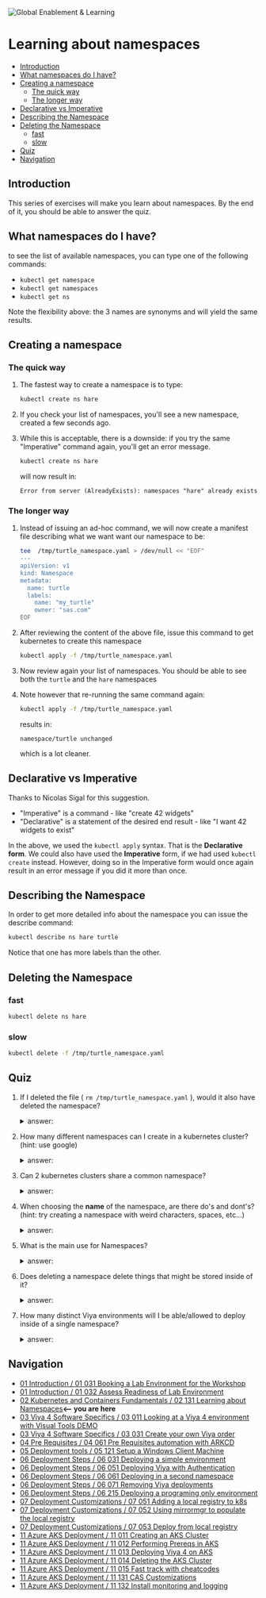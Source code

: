 ![Global Enablement & Learning](https://gelgitlab.race.sas.com/GEL/utilities/writing-content-in-markdown/-/raw/master/img/gel_banner_logo_tech-partners.jpg)

# Learning about namespaces

* [Introduction](#introduction)
* [What namespaces do I have?](#what-namespaces-do-i-have)
* [Creating a namespace](#creating-a-namespace)
  * [The quick way](#the-quick-way)
  * [The longer way](#the-longer-way)
* [Declarative vs Imperative](#declarative-vs-imperative)
* [Describing the Namespace](#describing-the-namespace)
* [Deleting the Namespace](#deleting-the-namespace)
  * [fast](#fast)
  * [slow](#slow)
* [Quiz](#quiz)
* [Navigation](#navigation)

## Introduction

This series of exercises will make you learn about namespaces. By the end of it, you should be able to answer the quiz.

## What namespaces do I have?

to see the list of available namespaces, you can type one of the following commands:

* `kubectl get namespace`
* `kubectl get namespaces`
* `kubectl get ns`

Note the flexibility above: the 3 names are synonyms and will yield the same results.

## Creating a namespace

### The quick way

1. The fastest way to create a namespace is to type:

    ```bash
    kubectl create ns hare

    ```

1. If you check your list of namespaces, you'll see a new namespace, created a few seconds ago.

1. While this is acceptable, there is a downside: if you try the same "Imperative" command again, you'll get an error message.

    ```bash
    kubectl create ns hare

    ```

    will now result in:

    ```log
    Error from server (AlreadyExists): namespaces "hare" already exists
    ```

### The longer way

1. Instead of issuing an ad-hoc command, we will now create a manifest file describing what we want want our namespace to be:

    ```bash
    tee  /tmp/turtle_namespace.yaml > /dev/null << "EOF"
    ---
    apiVersion: v1
    kind: Namespace
    metadata:
      name: turtle
      labels:
        name: "my_turtle"
        owner: "sas.com"
    EOF
    ```

1. After reviewing the content of the above file, issue this command to get kubernetes to create this namespace

    ```bash
    kubectl apply -f /tmp/turtle_namespace.yaml

    ```

1. Now review again your list of namespaces. You should be able to see both the `turtle` and the `hare` namespaces

1. Note however that re-running the same command again:

    ```bash
    kubectl apply -f /tmp/turtle_namespace.yaml

    ```

    results in:

    ```log
    namespace/turtle unchanged
    ```

    which is a lot cleaner.

## Declarative vs Imperative

Thanks to Nicolas Sigal for this suggestion.

* "Imperative" is a command - like "create 42 widgets"
* "Declarative" is a statement of the desired end result - like "I want 42 widgets to exist"

In the above, we used the `kubectl apply` syntax. That is the **Declarative form**. We could also have used the **Imperative** form, if we had used `kubectl create` instead. However, doing so in the Imperative form would once again result in an error message if you did it more than once.

## Describing the Namespace

In order to get more detailed info about the namespace you can issue the describe command:

```bash
kubectl describe ns hare turtle

```

Notice that one has more labels than the other.

## Deleting the Namespace

### fast

```bash
kubectl delete ns hare

```

### slow

```bash
kubectl delete -f /tmp/turtle_namespace.yaml

```

## Quiz

1. If I deleted the file ( `rm /tmp/turtle_namespace.yaml` ), would it also have deleted the namespace?

    <details><summary>answer:</summary>

    * No. Once the information is stored in Kubernetes, the file that was used to load it in no longer matters. However, you should keep it around in case you need to edit things in the future
    </details>


1. How many different namespaces can I create in a kubernetes cluster? (hint: use google)

    <details><summary>answer:</summary>

    * Either "enough" or "as many as you are ever going to need". For more info, [google it](https://lmgtfy.com/?q=kubernetes+maximum+number+of+namespaces)

    </details>

1. Can 2 kubernetes clusters share a common namespace?

    <details><summary>answer:</summary>

    * No. Two distinct Kubernetes cluster will not have anything in common with one another. And therefore, you could use the same exact Namespace **name** in both Kubernetes.

    </details>


1. When choosing the **name** of the namespace, are there do's and dont's? (hint: try creating a namespace with weird characters, spaces, etc...)

    <details><summary>answer:</summary>

    * There are. For example, `kubectl create ns turtle_hare` will result in:

    ```log
    The Namespace "turtle_hare" is invalid:
    metadata.name: Invalid value: "turtle_hare":
    a DNS-1123 label must consist of lower case alphanumeric characters or '-', and must start and end with an alphanumeric character (e.g. 'my-name',  or '123-abc', regex used for validation is '[a-z0-9]([-a-z0-9]*[a-z0-9])?')
    ```

    </details>


1. What is the main use for Namespaces?

    <details><summary>answer:</summary>

    * Namespaces are used a lot. They serve the purpose of grouping things together, and separating them from each other. They let us carve up a Kubernetes cluster into chunks that can be more easily administered and managed.

    </details>

1. Does deleting a namespace delete things that might be stored inside of it?

    <details><summary>answer:</summary>

    * Yes. Which is great.

    </details>

1. How many distinct Viya environments will I be able/allowed to deploy inside of a single namespace?

    <details><summary>answer:</summary>

    * One (1).

    </details>

## Navigation

<!-- startnav -->
* [01 Introduction / 01 031 Booking a Lab Environment for the Workshop](/01_Introduction/01_031_Booking_a_Lab_Environment_for_the_Workshop.md)
* [01 Introduction / 01 032 Assess Readiness of Lab Environment](/01_Introduction/01_032_Assess_Readiness_of_Lab_Environment.md)
* [02 Kubernetes and Containers Fundamentals / 02 131 Learning about Namespaces](/02_Kubernetes_and_Containers_Fundamentals/02_131_Learning_about_Namespaces.md)**<-- you are here**
* [03 Viya 4 Software Specifics / 03 011 Looking at a Viya 4 environment with Visual Tools DEMO](/03_Viya_4_Software_Specifics/03_011_Looking_at_a_Viya_4_environment_with_Visual_Tools_DEMO.md)
* [03 Viya 4 Software Specifics / 03 031 Create your own Viya order](/03_Viya_4_Software_Specifics/03_031_Create_your_own_Viya_order.md)
* [04 Pre Requisites / 04 061 Pre Requisites automation with ARKCD](/04_Pre-Requisites/04_061_Pre-Requisites_automation_with_ARKCD.md)
* [05 Deployment tools / 05 121 Setup a Windows Client Machine](/05_Deployment_tools/05_121_Setup_a_Windows_Client_Machine.md)
* [06 Deployment Steps / 06 031 Deploying a simple environment](/06_Deployment_Steps/06_031_Deploying_a_simple_environment.md)
* [06 Deployment Steps / 06 051 Deploying Viya with Authentication](/06_Deployment_Steps/06_051_Deploying_Viya_with_Authentication.md)
* [06 Deployment Steps / 06 061 Deploying in a second namespace](/06_Deployment_Steps/06_061_Deploying_in_a_second_namespace.md)
* [06 Deployment Steps / 06 071 Removing Viya deployments](/06_Deployment_Steps/06_071_Removing_Viya_deployments.md)
* [06 Deployment Steps / 06 215 Deploying a programing only environment](/06_Deployment_Steps/06_215_Deploying_a_programing-only_environment.md)
* [07 Deployment Customizations / 07 051 Adding a local registry to k8s](/07_Deployment_Customizations/07_051_Adding_a_local_registry_to_k8s.md)
* [07 Deployment Customizations / 07 052 Using mirrormgr to populate the local registry](/07_Deployment_Customizations/07_052_Using_mirrormgr_to_populate_the_local_registry.md)
* [07 Deployment Customizations / 07 053 Deploy from local registry](/07_Deployment_Customizations/07_053_Deploy_from_local_registry.md)
* [11 Azure AKS Deployment / 11 011 Creating an AKS Cluster](/11_Azure_AKS_Deployment/11_011_Creating_an_AKS_Cluster.md)
* [11 Azure AKS Deployment / 11 012 Performing Prereqs in AKS](/11_Azure_AKS_Deployment/11_012_Performing_Prereqs_in_AKS.md)
* [11 Azure AKS Deployment / 11 013 Deploying Viya 4 on AKS](/11_Azure_AKS_Deployment/11_013_Deploying_Viya_4_on_AKS.md)
* [11 Azure AKS Deployment / 11 014 Deleting the AKS Cluster](/11_Azure_AKS_Deployment/11_014_Deleting_the_AKS_Cluster.md)
* [11 Azure AKS Deployment / 11 015 Fast track with cheatcodes](/11_Azure_AKS_Deployment/11_015_Fast_track_with_cheatcodes.md)
* [11 Azure AKS Deployment / 11 131 CAS Customizations](/11_Azure_AKS_Deployment/11_131_CAS_Customizations.md)
* [11 Azure AKS Deployment / 11 132 Install monitoring and logging](/11_Azure_AKS_Deployment/11_132_Install_monitoring_and_logging.md)
<!-- endnav -->
